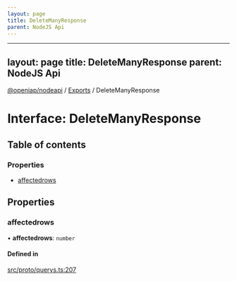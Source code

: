 ```yaml
---
layout: page
title: DeleteManyResponse
parent: NodeJS Api
---
```

---
layout: page
title: DeleteManyResponse
parent: NodeJS Api
---
[@openiap/nodeapi](../README.md) / [Exports](../modules.md) / DeleteManyResponse

# Interface: DeleteManyResponse

## Table of contents

### Properties

- [affectedrows](DeleteManyResponse.html#affectedrows)

## Properties

### affectedrows

• **affectedrows**: `number`

#### Defined in

[src/proto/querys.ts:207](https://github.com/openiap/nodeapi/blob/a6b5438/src/proto/querys.ts#L207)
